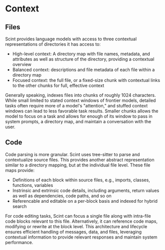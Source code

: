 # Context

## Files

Scint provides language models with access to three contextual representations of directories it has access to:

- High-level context: A directory map with file names, metadata, and attributes as well as structure of the directory, providing a contextual overview
- Balanced context: descriptions and file metadata of each file within a directory map
- Focused context: the full file, or a fixed-size chunk with contextual links to the other chunks for full, effective context

Generally speaking, indexes files into chunks of roughly 1024 characters. While small limited to stated context windows of frontier models, detailed tasks often require more of a model's "attention," and stuffed context windows can lead to less favorable task results. Smaller chunks allows the model to focus on a task and allows for enough of its window to pass in system prompts, a directory map, and maintain a conversation with the user.

## Code

Code parsing is more granular. Scint uses tree-sitter to parse and contextualize source files. This provides another abstract representation similar to a directory mapping, but at the individual file level. These file maps provide:

- Definitions of each block within source files, e.g., imports, classes, functions, variables
- Instrinsic and extrinsic code details, including arguments, return values as well as dependencies, code paths, and so on
- Referencable and editable on a per-block basis and indexed for hybrid search

For code editing tasks, Scint can focus a single file along with intra-file code blocks relevant to this file. Alternatively, it can reference code maps, modifying or rewrite at the block level. This architecture and lifecycle ensures efficient handling of messages, data, and files, leveraging contextual information to provide relevant responses and maintain system performance.

